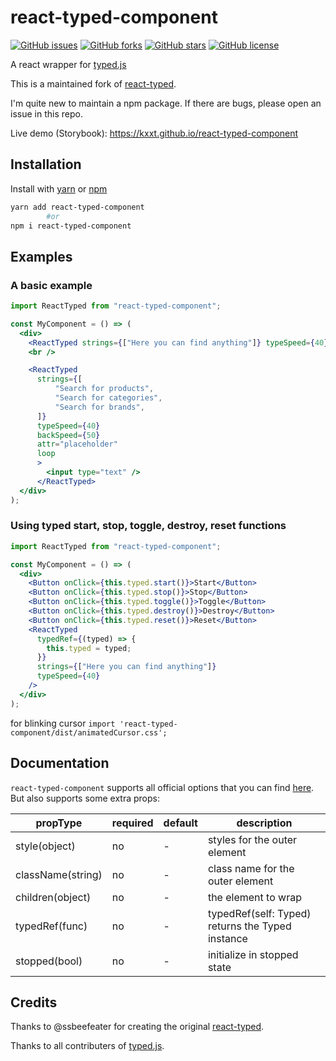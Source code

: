 # react-typed-component

[![GitHub issues](https://img.shields.io/github/issues/kxxt/react-typed-component)](https://github.com/kxxt/react-typed-component/issues)
[![GitHub forks](https://img.shields.io/github/forks/kxxt/react-typed-component)](https://github.com/kxxt/react-typed-component/network)
[![GitHub stars](https://img.shields.io/github/stars/kxxt/react-typed-component)](https://github.com/kxxt/react-typed-component/stargazers)
[![GitHub license](https://img.shields.io/github/license/kxxt/react-typed-component)](https://github.com/kxxt/react-typed-component/blob/master/LICENSE)

A react wrapper for [typed.js](https://github.com/mattboldt/typed.js)

This is a maintained fork of [react-typed](https://github.com/ssbeefeater/react-typed). 

I'm quite new to maintain a npm package. If there are bugs, please open an issue in this repo.

Live demo (Storybook): https://kxxt.github.io/react-typed-component

## Installation

Install with [yarn](https://yarnpkg.com) or [npm](https://www.npmjs.com/)

```sh
yarn add react-typed-component
        #or
npm i react-typed-component
```

## Examples

### A basic example

```jsx
import ReactTyped from "react-typed-component";

const MyComponent = () => (
  <div>
    <ReactTyped strings={["Here you can find anything"]} typeSpeed={40} />
    <br />

    <ReactTyped
      strings={[
          "Search for products",
          "Search for categories",
          "Search for brands",
      ]}
      typeSpeed={40}
      backSpeed={50}
      attr="placeholder"
      loop
      >
        <input type="text" />
      </ReactTyped>
  </div>
);
```

### Using typed start, stop, toggle, destroy, reset functions

```jsx
import ReactTyped from "react-typed-component";

const MyComponent = () => (
  <div>
    <Button onClick={this.typed.start()}>Start</Button>
    <Button onClick={this.typed.stop()}>Stop</Button>
    <Button onClick={this.typed.toggle()}>Toggle</Button>
    <Button onClick={this.typed.destroy()}>Destroy</Button>
    <Button onClick={this.typed.reset()}>Reset</Button>
    <ReactTyped
      typedRef={(typed) => {
        this.typed = typed;
      }}
      strings={["Here you can find anything"]}
      typeSpeed={40}
    />
  </div>
);
```

for blinking cursor `import 'react-typed-component/dist/animatedCursor.css';`

## Documentation

`react-typed-component` supports all official options that you can find [here](http://www.mattboldt.com/typed.js/docs/).
But also supports some extra props:

| propType          | required | default | description                                      |
| ----------------- | -------- | ------- | ------------------------------------------------ |
| style(object)     | no       | -       | styles for the outer element                     |
| className(string) | no       | -       | class name for the outer element                 |
| children(object)  | no       | -       | the element to wrap                              |
| typedRef(func)    | no       | -       | typedRef(self: Typed) returns the Typed instance |
| stopped(bool)     | no       | -       | initialize in stopped state                      |

## Credits

Thanks to @ssbeefeater for creating the original [react-typed](https://github.com/ssbeefeater/react-typed).

Thanks to all contributers of [typed.js](https://github.com/mattboldt/typed.js).
